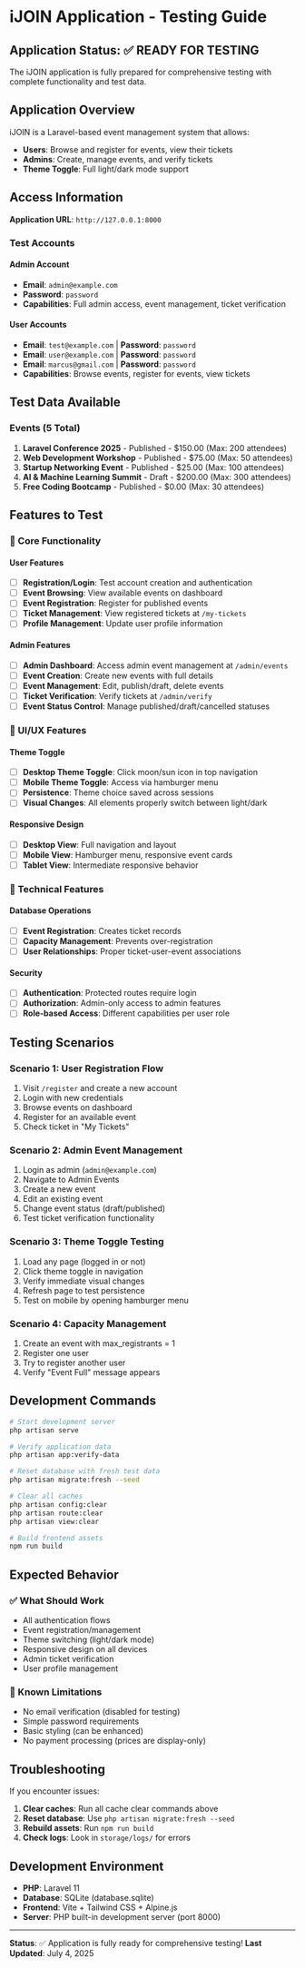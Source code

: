 # iJOIN Application - Testing Guide

## Application Status: ✅ READY FOR TESTING

The iJOIN application is fully prepared for comprehensive testing with complete functionality and test data.

## Application Overview

iJOIN is a Laravel-based event management system that allows:
- **Users**: Browse and register for events, view their tickets
- **Admins**: Create, manage events, and verify tickets
- **Theme Toggle**: Full light/dark mode support

## Access Information

**Application URL**: `http://127.0.0.1:8000`

### Test Accounts

#### Admin Account
- **Email**: `admin@example.com`
- **Password**: `password`
- **Capabilities**: Full admin access, event management, ticket verification

#### User Accounts
- **Email**: `test@example.com` | **Password**: `password`
- **Email**: `user@example.com` | **Password**: `password`
- **Email**: `marcus@gmail.com` | **Password**: `password`
- **Capabilities**: Browse events, register for events, view tickets

## Test Data Available

### Events (5 Total)
1. **Laravel Conference 2025** - Published - $150.00 (Max: 200 attendees)
2. **Web Development Workshop** - Published - $75.00 (Max: 50 attendees)
3. **Startup Networking Event** - Published - $25.00 (Max: 100 attendees)
4. **AI & Machine Learning Summit** - Draft - $200.00 (Max: 300 attendees)
5. **Free Coding Bootcamp** - Published - $0.00 (Max: 30 attendees)

## Features to Test

### 🌟 Core Functionality

#### User Features
- [ ] **Registration/Login**: Test account creation and authentication
- [ ] **Event Browsing**: View available events on dashboard
- [ ] **Event Registration**: Register for published events
- [ ] **Ticket Management**: View registered tickets at `/my-tickets`
- [ ] **Profile Management**: Update user profile information

#### Admin Features
- [ ] **Admin Dashboard**: Access admin event management at `/admin/events`
- [ ] **Event Creation**: Create new events with full details
- [ ] **Event Management**: Edit, publish/draft, delete events
- [ ] **Ticket Verification**: Verify tickets at `/admin/verify`
- [ ] **Event Status Control**: Manage published/draft/cancelled statuses

### 🎨 UI/UX Features

#### Theme Toggle
- [ ] **Desktop Theme Toggle**: Click moon/sun icon in top navigation
- [ ] **Mobile Theme Toggle**: Access via hamburger menu
- [ ] **Persistence**: Theme choice saved across sessions
- [ ] **Visual Changes**: All elements properly switch between light/dark

#### Responsive Design
- [ ] **Desktop View**: Full navigation and layout
- [ ] **Mobile View**: Hamburger menu, responsive event cards
- [ ] **Tablet View**: Intermediate responsive behavior

### 🔧 Technical Features

#### Database Operations
- [ ] **Event Registration**: Creates ticket records
- [ ] **Capacity Management**: Prevents over-registration
- [ ] **User Relationships**: Proper ticket-user-event associations

#### Security
- [ ] **Authentication**: Protected routes require login
- [ ] **Authorization**: Admin-only access to admin features
- [ ] **Role-based Access**: Different capabilities per user role

## Testing Scenarios

### Scenario 1: User Registration Flow
1. Visit `/register` and create a new account
2. Login with new credentials
3. Browse events on dashboard
4. Register for an available event
5. Check ticket in "My Tickets"

### Scenario 2: Admin Event Management
1. Login as admin (`admin@example.com`)
2. Navigate to Admin Events
3. Create a new event
4. Edit an existing event
5. Change event status (draft/published)
6. Test ticket verification functionality

### Scenario 3: Theme Toggle Testing
1. Load any page (logged in or not)
2. Click theme toggle in navigation
3. Verify immediate visual changes
4. Refresh page to test persistence
5. Test on mobile by opening hamburger menu

### Scenario 4: Capacity Management
1. Create an event with max_registrants = 1
2. Register one user
3. Try to register another user
4. Verify "Event Full" message appears

## Development Commands

```bash
# Start development server
php artisan serve

# Verify application data
php artisan app:verify-data

# Reset database with fresh test data
php artisan migrate:fresh --seed

# Clear all caches
php artisan config:clear
php artisan route:clear
php artisan view:clear

# Build frontend assets
npm run build
```

## Expected Behavior

### ✅ What Should Work
- All authentication flows
- Event registration/management
- Theme switching (light/dark mode)
- Responsive design on all devices
- Admin ticket verification
- User profile management

### 🚨 Known Limitations
- No email verification (disabled for testing)
- Simple password requirements
- Basic styling (can be enhanced)
- No payment processing (prices are display-only)

## Troubleshooting

If you encounter issues:

1. **Clear caches**: Run all cache clear commands above
2. **Reset database**: Use `php artisan migrate:fresh --seed`
3. **Rebuild assets**: Run `npm run build`
4. **Check logs**: Look in `storage/logs/` for errors

## Development Environment

- **PHP**: Laravel 11
- **Database**: SQLite (database.sqlite)
- **Frontend**: Vite + Tailwind CSS + Alpine.js
- **Server**: PHP built-in development server (port 8000)

---

**Status**: ✅ Application is fully ready for comprehensive testing!
**Last Updated**: July 4, 2025
